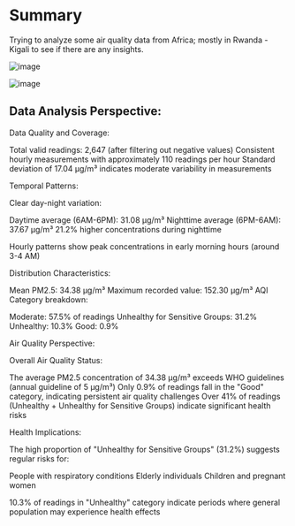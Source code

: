 # Summary
Trying to analyze some air quality data from Africa; mostly in Rwanda -Kigali to see if there are any insights.


![image](https://github.com/user-attachments/assets/4bce4115-09ad-4c7f-a835-cef547f50d36)

![image](https://github.com/user-attachments/assets/534e5141-02c3-4e5e-822c-65483f7efd3e)

## Data Analysis Perspective:

Data Quality and Coverage:

Total valid readings: 2,647 (after filtering out negative values)
Consistent hourly measurements with approximately 110 readings per hour
Standard deviation of 17.04 µg/m³ indicates moderate variability in measurements


Temporal Patterns:

Clear day-night variation:

Daytime average (6AM-6PM): 31.08 µg/m³
Nighttime average (6PM-6AM): 37.67 µg/m³
21.2% higher concentrations during nighttime


Hourly patterns show peak concentrations in early morning hours (around 3-4 AM)


Distribution Characteristics:

Mean PM2.5: 34.38 µg/m³
Maximum recorded value: 152.30 µg/m³
AQI Category breakdown:

Moderate: 57.5% of readings
Unhealthy for Sensitive Groups: 31.2%
Unhealthy: 10.3%
Good: 0.9%





Air Quality Perspective:

Overall Air Quality Status:

The average PM2.5 concentration of 34.38 µg/m³ exceeds WHO guidelines (annual guideline of 5 µg/m³)
Only 0.9% of readings fall in the "Good" category, indicating persistent air quality challenges
Over 41% of readings (Unhealthy + Unhealthy for Sensitive Groups) indicate significant health risks


Health Implications:

The high proportion of "Unhealthy for Sensitive Groups" (31.2%) suggests regular risks for:

People with respiratory conditions
Elderly individuals
Children and pregnant women


10.3% of readings in "Unhealthy" category indicate periods where general population may experience health effects




